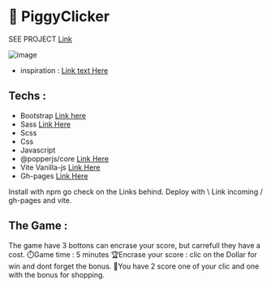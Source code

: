# 🍪 PiggyClicker

SEE PROJECT [Link](https://chickenroast.github.io/cookieclicker/)



![image](https://github.com/Chickenroast/cookieclicker/assets/60290487/619cac50-bdf1-4681-b044-3a2d9335307e)

- inspiration :
[Link text Here](https://dribbble.com/shots/6474110-Mobile-App-for-Retailers-and-Contractors-Clicker-App-Design/attachments/6474110-Mobile-App-for-Retailers-and-Contractors-Clicker-App-Design?mode=media)

## Techs :

- Bootstrap [Link here](https://www.npmjs.com/package/bootstrap)
- Sass [Link Here](https://www.npmjs.com/package/sass)
- Scss
- Css
- Javascript
- @popperjs/core [Link Here](https://www.npmjs.com/package/@popperjs/core)
- Vite Vanilla-js [Link Here](https://vitejs.dev/guide/)
- Gh-pages [Link Here](https://www.npmjs.com/package/gh-pages)

Install with npm go check on the Links behind.
Deploy with \ Link incoming / gh-pages and vite.

## The Game :

The game have 3 bottons can encrase your score, but carrefull they have a cost.
⏱️Game time : 5 minutes
🏆Encrase your score : clic on the Dollar for win and dont forget the bonus.
🎁You have 2 score one of your clic and one with the bonus for shopping.
